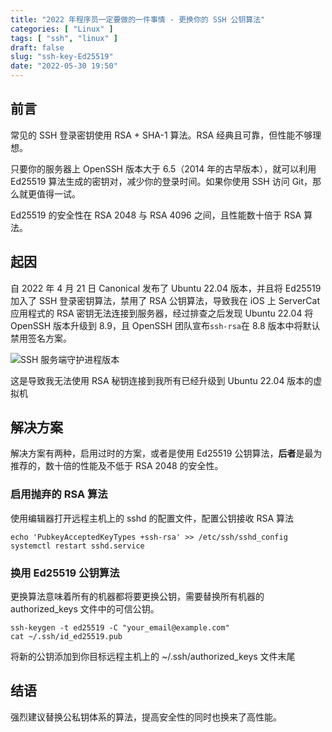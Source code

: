 ```yaml
---
title: "2022 年程序员一定要做的一件事情 - 更换你的 SSH 公钥算法"
categories: [ "Linux" ]
tags: [ "ssh", "linux" ]
draft: false
slug: "ssh-key-Ed25519"
date: "2022-05-30 19:50"
---
```


## 前言

常见的 SSH 登录密钥使用 RSA + SHA-1 算法。RSA 经典且可靠，但性能不够理想。

只要你的服务器上 OpenSSH 版本大于 6.5（2014 年的古早版本），就可以利用 Ed25519 算法生成的密钥对，减少你的登录时间。如果你使用 SSH 访问 Git，那么就更值得一试。

Ed25519 的安全性在 RSA 2048 与 RSA 4096 之间，且性能数十倍于 RSA 算法。

## 起因

自 2022 年 4 月 21 日 Canonical 发布了 Ubuntu 22.04 版本，并且将 Ed25519 加入了 SSH 登录密钥算法，禁用了 RSA 公钥算法，导致我在 iOS 上 ServerCat 应用程式的 RSA 密钥无法连接到服务器，经过排查之后发现 Ubuntu 22.04 将 OpenSSH 版本升级到 8.9，且 OpenSSH 团队宣布`ssh-rsa`在 8.8 版本中将默认禁用签名方案。

![SSH 服务端守护进程版本](https://cdn.rhyland.cn/hugo/2022/05-30/image-20220530200309584.png)

这是导致我无法使用 RSA 秘钥连接到我所有已经升级到 Ubuntu 22.04 版本的虚拟机

## 解决方案

解决方案有两种，启用过时的方案，或者是使用 Ed25519 公钥算法，**后者**是最为推荐的，数十倍的性能及不低于 RSA 2048 的安全性。

### 启用抛弃的 RSA 算法

使用编辑器打开远程主机上的 sshd 的配置文件，配置公钥接收 RSA 算法

```shell
echo 'PubkeyAcceptedKeyTypes +ssh-rsa' >> /etc/ssh/sshd_config
systemctl restart sshd.service
```

### 换用 Ed25519 公钥算法

更换算法意味着所有的机器都将要更换公钥，需要替换所有机器的 authorized_keys 文件中的可信公钥。

```shell
ssh-keygen -t ed25519 -C "your_email@example.com"
cat ~/.ssh/id_ed25519.pub
```

将新的公钥添加到你目标远程主机上的 ~/.ssh/authorized_keys 文件末尾

## 结语

强烈建议替换公私钥体系的算法，提高安全性的同时也换来了高性能。
